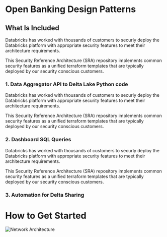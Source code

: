 # Open Banking Design Patterns

## What Is Included

Databricks has worked with thousands of customers to securly deploy the Databricks platform with appropriate security features to meet their architecture requirements. 

This Security Reference Architecture (SRA) repository implements common security features as a unified terraform templates that are typically deployed by our security conscious customers.

### 1. Data Aggregator API to Delta Lake Python code 

Databricks has worked with thousands of customers to securly deploy the Databricks platform with appropriate security features to meet their architecture requirements. 

This Security Reference Architecture (SRA) repository implements common security features as a unified terraform templates that are typically deployed by our security conscious customers.

### 2. Dashboard SQL Queries 

Databricks has worked with thousands of customers to securly deploy the Databricks platform with appropriate security features to meet their architecture requirements. 

This Security Reference Architecture (SRA) repository implements common security features as a unified terraform templates that are typically deployed by our security conscious customers.

### 3. Automation for Delta Sharing

# How to Get Started 

![Network Architecture](img.png)
